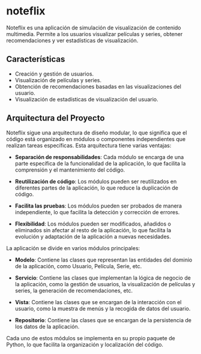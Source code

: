 # noteflix

Noteflix es una aplicación de simulación 
de visualización de contenido multimedia. 
Permite a los usuarios visualizar 
películas y series, 
obtener recomendaciones y ver estadísticas 
de visualización.

## Características

- Creación y gestión de usuarios.
- Visualización de películas y series.
- Obtención de recomendaciones basadas en las visualizaciones del usuario.
- Visualización de estadísticas de visualización del usuario.

## Arquitectura del Proyecto

Noteflix sigue una arquitectura de diseño
modular, lo que significa que el código 
está organizado en módulos o componentes 
independientes que realizan tareas 
específicas. Esta arquitectura tiene varias ventajas:

- **Separación de responsabilidades**: Cada módulo se encarga de una parte específica de la funcionalidad de la aplicación, lo que facilita la comprensión y el mantenimiento del código.

- **Reutilización de código**: Los módulos pueden ser reutilizados en diferentes partes de la aplicación, lo que reduce la duplicación de código.

- **Facilita las pruebas**: Los módulos pueden ser probados de manera independiente, lo que facilita la detección y corrección de errores.

- **Flexibilidad**: Los módulos pueden ser modificados, añadidos o eliminados sin afectar al resto de la aplicación, lo que facilita la evolución y adaptación de la aplicación a nuevas necesidades.

La aplicación se divide en varios módulos principales:

- **Modelo**: Contiene las clases que representan las entidades del dominio de la aplicación, como Usuario, Película, Serie, etc.

- **Servicio**: Contiene las clases que implementan la lógica de negocio de la aplicación, como la gestión de usuarios, la visualización de películas y series, la generación de recomendaciones, etc.

- **Vista**: Contiene las clases que se encargan de la interacción con el usuario, como la muestra de menús y la recogida de datos del usuario.

- **Repositorio**: Contiene las clases que se encargan de la persistencia de los datos de la aplicación.


Cada uno de estos módulos se implementa en su propio paquete de Python, lo que facilita la organización y localización del código.